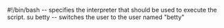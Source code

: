 #!/bin/bash -- specifies the interpreter that should be used to execute the script.
su betty -- switches the user to the user named "betty"
